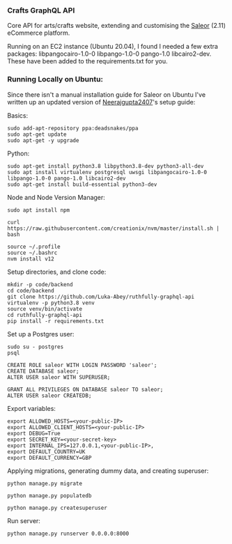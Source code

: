 ### Crafts GraphQL API 
Core API for arts/crafts website, extending and customising the [Saleor](https://github.com/mirumee/saleor) (2.11) eCommerce platform.

Running on an EC2 instance (Ubuntu 20.04), I found I needed a few extra packages: libpangocairo-1.0-0 libpango-1.0-0 pango-1.0 libcairo2-dev. These have been added to the requirements.txt for you. 

### Running Locally on Ubuntu:
Since there isn't a manual installation guide for Saleor on Ubuntu I've written up an updated version of [Neerajgupta2407](https://github.com/neerajgupta2407/saleor_course_resources/blob/master/setup_saleor_core.txt)'s setup guide:

Basics:
```
sudo add-apt-repository ppa:deadsnakes/ppa
sudo apt-get update
sudo apt-get -y upgrade
```
Python:
```
sudo apt-get install python3.8 libpython3.8-dev python3-all-dev
sudo apt install virtualenv postgresql uwsgi libpangocairo-1.0-0 libpango-1.0-0 pango-1.0 libcairo2-dev
sudo apt-get install build-essential python3-dev
```
Node and Node Version Manager:
```
sudo apt install npm

curl https://raw.githubusercontent.com/creationix/nvm/master/install.sh | bash

source ~/.profile 
source ~/.bashrc
nvm install v12
```

Setup directories, and clone code:
```
mkdir -p code/backend
cd code/backend
git clone https://github.com/Luka-Abey/ruthfully-graphql-api
virtualenv -p python3.8 venv
source venv/bin/activate
cd ruthfully-graphql-api
pip install -r requirements.txt
```

Set up a Postgres user:
```
sudo su - postgres
psql

CREATE ROLE saleor WITH LOGIN PASSWORD 'saleor';
CREATE DATABASE saleor;
ALTER USER saleor WITH SUPERUSER;

GRANT ALL PRIVILEGES ON DATABASE saleor TO saleor;
ALTER USER saleor CREATEDB;
```

Export variables:
```
export ALLOWED_HOSTS=<your-public-IP>
export ALLOWED_CLIENT_HOSTS=<your-public-IP>
export DEBUG=True
export SECRET_KEY=<your-secret-key>
export INTERNAL_IPS=127.0.0.1,<your-public-IP>,
export DEFAULT_COUNTRY=UK
export DEFAULT_CURRENCY=GBP
```
Applying migrations, generating dummy data, and creating superuser:
```
python manage.py migrate

python manage.py populatedb
 
python manage.py createsuperuser
```
Run server:
```
python manage.py runserver 0.0.0.0:8000
```